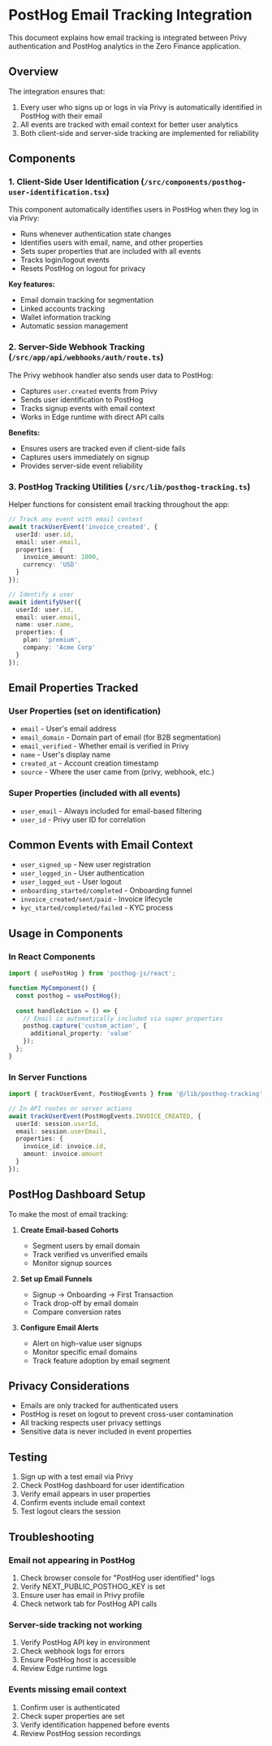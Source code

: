 # PostHog Email Tracking Integration

This document explains how email tracking is integrated between Privy authentication and PostHog analytics in the Zero Finance application.

## Overview

The integration ensures that:
1. Every user who signs up or logs in via Privy is automatically identified in PostHog with their email
2. All events are tracked with email context for better user analytics
3. Both client-side and server-side tracking are implemented for reliability

## Components

### 1. Client-Side User Identification (`/src/components/posthog-user-identification.tsx`)

This component automatically identifies users in PostHog when they log in via Privy:

- Runs whenever authentication state changes
- Identifies users with email, name, and other properties
- Sets super properties that are included with all events
- Tracks login/logout events
- Resets PostHog on logout for privacy

**Key features:**
- Email domain tracking for segmentation
- Linked accounts tracking
- Wallet information tracking
- Automatic session management

### 2. Server-Side Webhook Tracking (`/src/app/api/webhooks/auth/route.ts`)

The Privy webhook handler also sends user data to PostHog:

- Captures `user.created` events from Privy
- Sends user identification to PostHog
- Tracks signup events with email context
- Works in Edge runtime with direct API calls

**Benefits:**
- Ensures users are tracked even if client-side fails
- Captures users immediately on signup
- Provides server-side event reliability

### 3. PostHog Tracking Utilities (`/src/lib/posthog-tracking.ts`)

Helper functions for consistent email tracking throughout the app:

```typescript
// Track any event with email context
await trackUserEvent('invoice_created', {
  userId: user.id,
  email: user.email,
  properties: {
    invoice_amount: 1000,
    currency: 'USD'
  }
});

// Identify a user
await identifyUser({
  userId: user.id,
  email: user.email,
  name: user.name,
  properties: {
    plan: 'premium',
    company: 'Acme Corp'
  }
});
```

## Email Properties Tracked

### User Properties (set on identification)
- `email` - User's email address
- `email_domain` - Domain part of email (for B2B segmentation)
- `email_verified` - Whether email is verified in Privy
- `name` - User's display name
- `created_at` - Account creation timestamp
- `source` - Where the user came from (privy, webhook, etc.)

### Super Properties (included with all events)
- `user_email` - Always included for email-based filtering
- `user_id` - Privy user ID for correlation

## Common Events with Email Context

- `user_signed_up` - New user registration
- `user_logged_in` - User authentication
- `user_logged_out` - User logout
- `onboarding_started/completed` - Onboarding funnel
- `invoice_created/sent/paid` - Invoice lifecycle
- `kyc_started/completed/failed` - KYC process

## Usage in Components

### In React Components

```typescript
import { usePostHog } from 'posthog-js/react';

function MyComponent() {
  const posthog = usePostHog();
  
  const handleAction = () => {
    // Email is automatically included via super properties
    posthog.capture('custom_action', {
      additional_property: 'value'
    });
  };
}
```

### In Server Functions

```typescript
import { trackUserEvent, PostHogEvents } from '@/lib/posthog-tracking';

// In API routes or server actions
await trackUserEvent(PostHogEvents.INVOICE_CREATED, {
  userId: session.userId,
  email: session.userEmail,
  properties: {
    invoice_id: invoice.id,
    amount: invoice.amount
  }
});
```

## PostHog Dashboard Setup

To make the most of email tracking:

1. **Create Email-based Cohorts**
   - Segment users by email domain
   - Track verified vs unverified emails
   - Monitor signup sources

2. **Set up Email Funnels**
   - Signup → Onboarding → First Transaction
   - Track drop-off by email domain
   - Compare conversion rates

3. **Configure Email Alerts**
   - Alert on high-value user signups
   - Monitor specific email domains
   - Track feature adoption by email segment

## Privacy Considerations

- Emails are only tracked for authenticated users
- PostHog is reset on logout to prevent cross-user contamination
- All tracking respects user privacy settings
- Sensitive data is never included in event properties

## Testing

1. Sign up with a test email via Privy
2. Check PostHog dashboard for user identification
3. Verify email appears in user properties
4. Confirm events include email context
5. Test logout clears the session

## Troubleshooting

### Email not appearing in PostHog

1. Check browser console for "PostHog user identified" logs
2. Verify NEXT_PUBLIC_POSTHOG_KEY is set
3. Ensure user has email in Privy profile
4. Check network tab for PostHog API calls

### Server-side tracking not working

1. Verify PostHog API key in environment
2. Check webhook logs for errors
3. Ensure PostHog host is accessible
4. Review Edge runtime logs

### Events missing email context

1. Confirm user is authenticated
2. Check super properties are set
3. Verify identification happened before events
4. Review PostHog session recordings